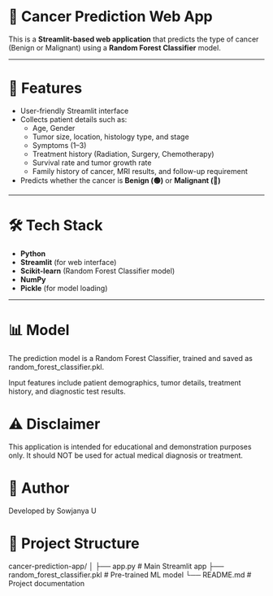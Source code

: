 # 🧬 Cancer Prediction Web App  

This is a **Streamlit-based web application** that predicts the type of cancer (Benign or Malignant) using a **Random Forest Classifier** model.  

---

# 🚀 Features
- User-friendly Streamlit interface  
- Collects patient details such as:  
  - Age, Gender  
  - Tumor size, location, histology type, and stage  
  - Symptoms (1–3)  
  - Treatment history (Radiation, Surgery, Chemotherapy)  
  - Survival rate and tumor growth rate  
  - Family history of cancer, MRI results, and follow-up requirement  
- Predicts whether the cancer is **Benign (🟢)** or **Malignant (🔴)**  

---

# 🛠️ Tech Stack
- **Python**  
- **Streamlit** (for web interface)  
- **Scikit-learn** (Random Forest Classifier model)  
- **NumPy**  
- **Pickle** (for model loading)  

---

# 📊 Model

The prediction model is a Random Forest Classifier, trained and saved as random_forest_classifier.pkl.

Input features include patient demographics, tumor details, treatment history, and diagnostic test results.

# ⚠️ Disclaimer

This application is intended for educational and demonstration purposes only.
It should NOT be used for actual medical diagnosis or treatment.

# 🙌 Author

Developed by Sowjanya U

# 📂 Project Structure

cancer-prediction-app/
│
├── app.py # Main Streamlit app
├── random_forest_classifier.pkl # Pre-trained ML model
└── README.md # Project documentation
